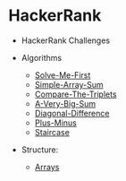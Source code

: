 # HackerRank

- HackerRank Challenges 

- Algorithms
    - [Solve-Me-First](https://github.com/TheJessicaBohn/HackerRank/tree/main/1_Solve-Me-First)
    - [Simple-Array-Sum](https://github.com/TheJessicaBohn/HackerRank/tree/main/2_Simple-Array-Sum)
    - [Compare-The-Triplets](https://github.com/TheJessicaBohn/HackerRank/tree/main/3_Compare-The-Triplets)
    - [A-Very-Big-Sum](https://github.com/TheJessicaBohn/HackerRank/tree/main/4_A-Very-Big-Sum)
    - [Diagonal-Difference](https://github.com/TheJessicaBohn/HackerRank/tree/main/5_Diagonal-Difference)
    - [Plus-Minus](https://github.com/TheJessicaBohn/HackerRank/tree/main/6_Plus-Minus)
    - [Staircase](https://github.com/TheJessicaBohn/HackerRank/tree/main/7_Staircase)
- Structure:
    - [Arrays](https://github.com/TheJessicaBohn/HackerRank/tree/main/Challenge_1) 
